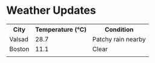 # Weather Updates

<!-- WEATHER-UPDATE-START -->
<table><tr><th>City</th><th>Temperature (°C)</th><th>Condition</th></tr><tr><td>Valsad</td><td>28.7</td><td>Patchy rain nearby</td></tr><tr><td>Boston</td><td>11.1</td><td>Clear</td></tr><tr><td></td><td></td><td></td></tr></table>
<!-- WEATHER-UPDATE-END -->
